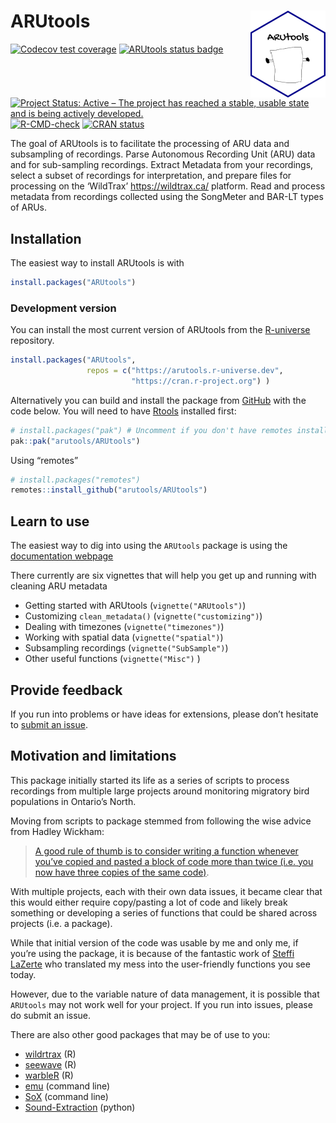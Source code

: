 
<!-- README.md is generated from README.Rmd. Please edit that file -->

# ARUtools <a href="https://arutools.github.io/ARUtools/"><img src="man/figures/logo.png" align="right" height="139" alt="ARUtools website" /></a>

<!-- badges: start -->

[![Codecov test
coverage](https://codecov.io/gh/arutools/ARUtools/branch/main/graph/badge.svg)](https://app.codecov.io/gh/arutools/ARUtools?branch=main)
[![ARUtools status
badge](https://arutools.r-universe.dev/badges/ARUtools)](https://arutools.r-universe.dev/ARUtools)
[![Project Status: Active – The project has reached a stable, usable
state and is being actively
developed.](https://www.repostatus.org/badges/latest/active.svg)](https://www.repostatus.org/#active)
[![R-CMD-check](https://github.com/ARUtools/ARUtools/actions/workflows/R-CMD-check.yaml/badge.svg)](https://github.com/ARUtools/ARUtools/actions/workflows/R-CMD-check.yaml)
[![CRAN
status](https://www.r-pkg.org/badges/version/ARUtools)](https://CRAN.R-project.org/package=ARUtools)
<!-- badges: end -->

The goal of ARUtools is to facilitate the processing of ARU data and
subsampling of recordings. Parse Autonomous Recording Unit (ARU) data
and for sub-sampling recordings. Extract Metadata from your recordings,
select a subset of recordings for interpretation, and prepare files for
processing on the ‘WildTrax’ <https://wildtrax.ca/> platform. Read and
process metadata from recordings collected using the SongMeter and
BAR-LT types of ARUs.

## Installation

The easiest way to install ARUtools is with

``` r
install.packages("ARUtools")
```

### Development version

You can install the most current version of ARUtools from the
[R-universe](https://arutools.r-universe.dev/) repository.

``` r
install.packages("ARUtools",
                 repos = c("https://arutools.r-universe.dev",
                           "https://cran.r-project.org") )
```

Alternatively you can build and install the package from
[GitHub](https://github.com/) with the code below. You will need to have
[Rtools](https://cran.r-project.org/bin/windows/Rtools/rtools43/rtools.html)
installed first:

``` r
# install.packages("pak") # Uncomment if you don't have remotes installed.
pak::pak("arutools/ARUtools")
```

Using “remotes”

``` r
# install.packages("remotes")
remotes::install_github("arutools/ARUtools")
```

## Learn to use

The easiest way to dig into using the `ARUtools` package is using the
[documentation webpage](https://arutools.github.io/ARUtools/)

There currently are six vignettes that will help you get up and running
with cleaning ARU metadata

- Getting started with ARUtools (`vignette("ARUtools")`)
- Customizing `clean_metadata()` (`vignette("customizing")`)
- Dealing with timezones (`vignette("timezones")`)
- Working with spatial data (`vignette("spatial")`)
- Subsampling recordings (`vignette("SubSample")`)
- Other useful functions (`vignette("Misc")` )

## Provide feedback

If you run into problems or have ideas for extensions, please don’t
hesitate to [submit an
issue](https://github.com/arutools/ARUtools/issues/new/choose).

## Motivation and limitations

This package initially started its life as a series of scripts to
process recordings from multiple large projects around monitoring
migratory bird populations in Ontario’s North.

Moving from scripts to package stemmed from following the wise advice
from Hadley Wickham:

> [A good rule of thumb is to consider writing a function whenever
> you’ve copied and pasted a block of code more than twice (i.e. you now
> have three copies of the same
> code)](https://r4ds.hadley.nz/functions.html#introduction).

With multiple projects, each with their own data issues, it became clear
that this would either require copy/pasting a lot of code and likely
break something or developing a series of functions that could be shared
across projects (i.e. a package).

While that initial version of the code was usable by me and only me, if
you’re using the package, it is because of the fantastic work of [Steffi
LaZerte](https://github.com/steffilazerte) who translated my mess into
the user-friendly functions you see today.

However, due to the variable nature of data management, it is possible
that `ARUtools` may not work well for your project. If you run into
issues, please do submit an issue.

There are also other good packages that may be of use to you:

- [wildrtrax](https://abbiodiversity.github.io/wildrtrax/) (R)
- [seewave](https://search.r-project.org/CRAN/refmans/seewave/html/audiomoth.html)
  (R)
- [warbleR](https://github.com/maRce10/warbleR) (R)
- [emu](https://github.com/QutEcoacoustics/emu) (command line)
- [SoX](https://sourceforge.net/projects/sox/) (command line)
- [Sound-Extraction](https://github.com/prayagnshah/Sound-Extraction)
  (python)

